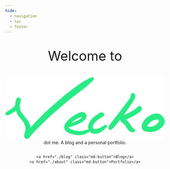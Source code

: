 ```yaml
---
hide:
  - navigation
  - toc
  - footer
---
```


<style>
    .md-typeset h1 {
        display: none;
  }
</style>
<p style="font-size: 3em; text-align: center;">Welcome to</p>

<!-- Embed svg at assets/written.svg-->
<div style="text-align: center;">
    <img src="assets/vecko-written.svg" alt="Vecko"/>
    <div>
        dot me. A blog and a personal portfolio.
    </div>
    <div style="padding-bottom: 1em;"></div>

    <a href="./blog" class="md-button">Blog</a>
    <a href="./about" class="md-button">Portfolio</a>

</div>
